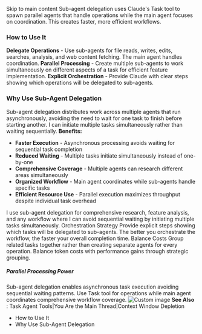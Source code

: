 Skip to main content
Sub-agent delegation uses Claude's Task tool to spawn parallel agents that handle operations while the main agent focuses on coordination. This creates faster, more efficient workflows.
### How to Use It​
**Delegate Operations** - Use sub-agents for file reads, writes, edits, searches, analysis, and web content fetching. The main agent handles coordination.
**Parallel Processing** - Create multiple sub-agents to work simultaneously on different aspects of a task for efficient feature implementation.
**Explicit Orchestration** - Provide Claude with clear steps showing which operations will be delegated to sub-agents.
### Why Use Sub-Agent Delegation​
Sub-agent delegation distributes work across multiple agents that run asynchronously, avoiding the need to wait for one task to finish before starting another. I can initiate multiple tasks simultaneously rather than waiting sequentially.
**Benefits:**
  * **Faster Execution** - Asynchronous processing avoids waiting for sequential task completion
  * **Reduced Waiting** - Multiple tasks initiate simultaneously instead of one-by-one
  * **Comprehensive Coverage** - Multiple agents can research different areas simultaneously
  * **Organized Workflow** - Main agent coordinates while sub-agents handle specific tasks
  * **Efficient Resource Use** - Parallel execution maximizes throughput despite individual task overhead


I use sub-agent delegation for comprehensive research, feature analysis, and any workflow where I can avoid sequential waiting by initiating multiple tasks simultaneously.
Orchestration Strategy
Provide explicit steps showing which tasks will be delegated to sub-agents. The better you orchestrate the workflow, the faster your overall completion time.
Balance Costs
Group related tasks together rather than creating separate agents for every operation. Balance token costs with performance gains through strategic grouping.
##### Parallel Processing Power
Sub-agent delegation enables asynchronous task execution avoiding sequential waiting patterns. Use Task tool for operations while main agent coordinates comprehensive workflow coverage.
![Custom image](https://www.claudelog.com/img/discovery/006.png)
**See Also** : Task Agent Tools|You Are the Main Thread|Context Window Depletion
  * How to Use It
  * Why Use Sub-Agent Delegation


